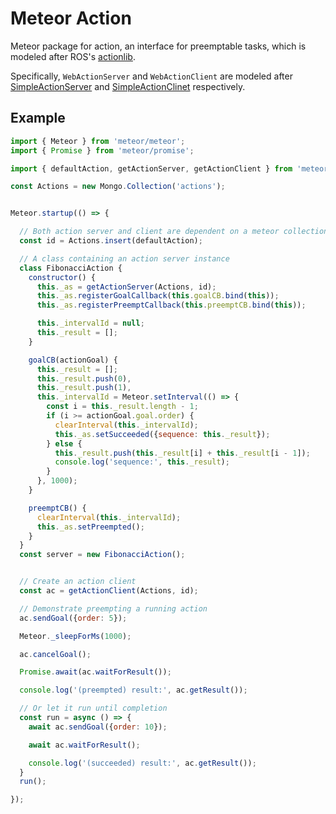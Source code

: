 # Meteor Action

Meteor package for action, an interface for preemptable tasks, which is modeled after ROS's [actionlib](http://wiki.ros.org/actionlib).

Specifically, `WebActionServer` and `WebActionClient` are modeled after [SimpleActionServer](http://docs.ros.org/jade/api/actionlib/html/classactionlib_1_1simple__action__server_1_1SimpleActionServer.html) and [SimpleActionClinet](http://docs.ros.org/jade/api/actionlib/html/classactionlib_1_1simple__action__client_1_1SimpleActionClient.html) respectively.

## Example

```js
import { Meteor } from 'meteor/meteor';
import { Promise } from 'meteor/promise';

import { defaultAction, getActionServer, getActionClient } from 'meteor/mjyc:action';

const Actions = new Mongo.Collection('actions');


Meteor.startup(() => {

  // Both action server and client are dependent on a meteor collection
  const id = Actions.insert(defaultAction);

  // A class containing an action server instance
  class FibonacciAction {
    constructor() {
      this._as = getActionServer(Actions, id);
      this._as.registerGoalCallback(this.goalCB.bind(this));
      this._as.registerPreemptCallback(this.preemptCB.bind(this));

      this._intervalId = null;
      this._result = [];
    }

    goalCB(actionGoal) {
      this._result = [];
      this._result.push(0),
      this._result.push(1),
      this._intervalId = Meteor.setInterval(() => {
        const i = this._result.length - 1;
        if (i >= actionGoal.goal.order) {
          clearInterval(this._intervalId);
          this._as.setSucceeded({sequence: this._result});
        } else {
          this._result.push(this._result[i] + this._result[i - 1]);
          console.log('sequence:', this._result);
        }
      }, 1000);
    }

    preemptCB() {
      clearInterval(this._intervalId);
      this._as.setPreempted();
    }
  }
  const server = new FibonacciAction();


  // Create an action client
  const ac = getActionClient(Actions, id);

  // Demonstrate preempting a running action
  ac.sendGoal({order: 5});

  Meteor._sleepForMs(1000);

  ac.cancelGoal();

  Promise.await(ac.waitForResult());

  console.log('(preempted) result:', ac.getResult());

  // Or let it run until completion
  const run = async () => {
    await ac.sendGoal({order: 10});

    await ac.waitForResult();

    console.log('(succeeded) result:', ac.getResult());
  }
  run();

});
```
